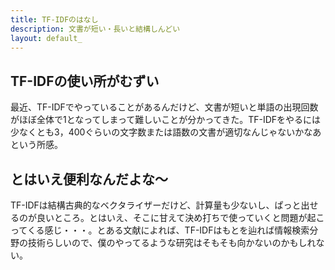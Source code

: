 ```yaml
---
title: TF-IDFのはなし
description: 文書が短い・長いと結構しんどい
layout: default_
---
```


## TF-IDFの使い所がむずい
最近、TF-IDFでやっていることがあるんだけど、文書が短いと単語の出現回数がほぼ全体で1となってしまって難しいことが分かってきた。TF-IDFをやるには少なくとも3，400ぐらいの文字数または語数の文書が適切なんじゃないかなあという所感。

## とはいえ便利なんだよな～
TF-IDFは結構古典的なベクタライザーだけど、計算量も少ないし、ぱっと出せるのが良いところ。とはいえ、そこに甘えて決め打ちで使っていくと問題が起こってくる感じ・・・。とある文献によれば、TF-IDFはもとを辿れば情報検索分野の技術らしいので、僕のやってるような研究はそもそも向かないのかもしれない。
